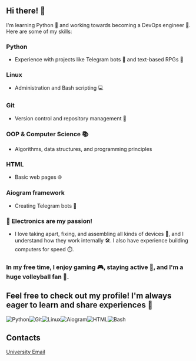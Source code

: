 ## Hi there! 👋
I'm learning Python 🐍 and working towards becoming a DevOps engineer 🚀.
Here are some of my skills:

### Python
- Experience with projects like Telegram bots 🤖 and text-based RPGs 📝
### Linux
- Administration and Bash scripting 💻
### Git
- Version control and repository management 🔄
### OOP & Computer Science 📚 
- Algorithms, data structures, and programming principles
### HTML
- Basic web pages 🌐
### Aiogram framework
- Creating Telegram bots 🤖
### 📱 Electronics are my passion! 
- I love taking apart, fixing, and assembling all kinds of devices 🔧, and I understand how they work internally 🛠️. I also have experience building computers for speed ⏱️.

### In my free time, I enjoy gaming 🎮, staying active 💪, and I'm a huge volleyball fan 🏐.

## Feel free to check out my profile! I'm always eager to learn and share experiences 🙌

![Python](https://img.shields.io/badge/Python-3776AB?style=for-the-badge&logo=python&logoColor=white)![Git](https://img.shields.io/badge/Git-F05032?style=for-the-badge&logo=git&logoColor=white)![Linux](https://img.shields.io/badge/Linux-FCC624?style=for-the-badge&logo=linux&logoColor=black)![Aiogram](https://img.shields.io/badge/Aiogram-2CA5E0?style=for-the-badge&logo=telegram&logoColor=white)![HTML](https://img.shields.io/badge/HTML5-E34F26?style=for-the-badge&logo=html5&logoColor=white)![Bash](https://img.shields.io/badge/Bash-FFD500?style=for-the-badge&logo=gnu-bash&logoColor=black)
## Contacts
[University Email](1a_2023_31@zs1pruszkow.onmicrosoft.com)
